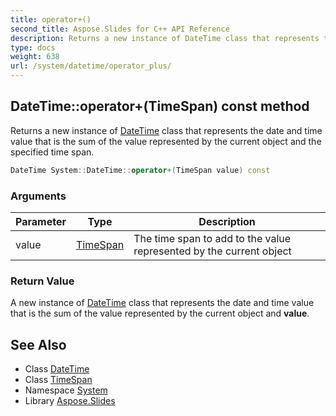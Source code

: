 ```yaml
---
title: operator+()
second_title: Aspose.Slides for C++ API Reference
description: Returns a new instance of DateTime class that represents the date and time value that is the sum of the value represented by the current object and the specified time span.
type: docs
weight: 638
url: /system/datetime/operator_plus/
---
```

## DateTime::operator+(TimeSpan) const method


Returns a new instance of [DateTime](../) class that represents the date and time value that is the sum of the value represented by the current object and the specified time span.

```cpp
DateTime System::DateTime::operator+(TimeSpan value) const
```


### Arguments

| Parameter | Type | Description |
| --- | --- | --- |
| value | [TimeSpan](../../timespan/) | The time span to add to the value represented by the current object |

### Return Value

A new instance of [DateTime](../) class that represents the date and time value that is the sum of the value represented by the current object and **value**.

## See Also

* Class [DateTime](../)
* Class [TimeSpan](../../timespan/)
* Namespace [System](../../)
* Library [Aspose.Slides](../../../)